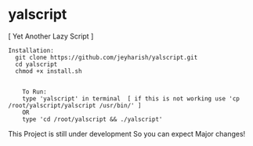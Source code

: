 # yalscript
[ Yet Another Lazy Script ]
   
        
    Installation:
      git clone https://github.com/jeyharish/yalscript.git
      cd yalscript
      chmod +x install.sh

	 
		To Run:
        type 'yalscript' in terminal  [ if this is not working use 'cp /root/yalscript/yalscript /usr/bin/' ] 
        OR
        type 'cd /root/yalscript && ./yalscript'

This Project is still under development 
So you can expect Major changes!
